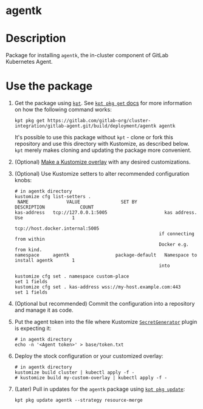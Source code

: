 agentk
==================================================

# Description

Package for installing `agentk`, the in-cluster component of GitLab Kubernetes Agent.

# Use the package

1. Get the package using [`kpt`](https://googlecontainertools.github.io/kpt/). See [`kpt pkg get` docs](https://googlecontainertools.github.io/kpt/guides/consumer/get/) for more information on how the following command works:

    ```shell
    kpt pkg get https://gitlab.com/gitlab-org/cluster-integration/gitlab-agent.git/build/deployment/agentk agentk
    ```

    It's possible to use this package without `kpt` - clone or fork this repository and use this directory with Kustomize, as described below. `kpt` merely makes cloning and updating the package more convenient.

1. (Optional) [Make a Kustomize overlay](https://kubernetes-sigs.github.io/kustomize/guides/offtheshelf/) with any desired customizations.

1. (Optional) Use Kustomize setters to alter recommended configuration knobs:

    ```shell
    # in agentk directory
    kustomize cfg list-setters .
     NAME              VALUE               SET BY                  DESCRIPTION             COUNT
    kas-address   tcp://127.0.0.1:5005                     kas address. Use                  1
                                                         tcp://host.docker.internal:5005
                                                         if connecting from within
                                                         Docker e.g. from kind.
    namespace     agentk                 package-default   Namespace to install agentk       1
                                                         into

    kustomize cfg set . namespace custom-place
    set 1 fields
    kustomize cfg set . kas-address wss://my-host.example.com:443
    set 1 fields
    ```

1. (Optional but recommended) Commit the configuration into a repository and manage it as code.

1. Put the agent token into the file where Kustomize [`SecretGenerator`](https://kubernetes-sigs.github.io/kustomize/guides/plugins/builtins/#_secretgenerator_) plugin is expecting it:

    ```shell
    # in agentk directory
    echo -n '<Agent token>' > base/token.txt
    ```

1. Deploy the stock configuration or your customized overlay:

    ```shell
    # in agentk directory
    kustomize build cluster | kubectl apply -f -
    # kustomize build my-custom-overlay | kubectl apply -f -
    ```

1. (Later) Pull in updates for the `agentk` package using [`kpt pkg update`](https://googlecontainertools.github.io/kpt/guides/consumer/update/):

    ```shell
    kpt pkg update agentk --strategy resource-merge
    ```
